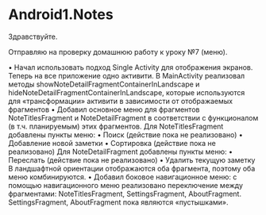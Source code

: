 # Android1.Notes
Здравствуйте.

Отправляю на проверку домашнюю работу к уроку №7 (меню).

•	Начал использовать подход Single Activity для отображения экранов. Теперь на все приложение одно активити. В MainActivity реализовал методы showNoteDetailFragmentContainerInLandscape и hideNoteDetailFragmentContainerInLandscape, которые используются для «трансформации» активити в зависимости от отображаемых фрагментов
•	Добавил основное меню для фрагментов NoteTitlesFragment и NoteDetailFragment в соответствии с функционалом (в т.ч. планируемым) этих фрагментов.
Для NoteTitlesFragment добавлены пункты меню:
•	Поиск (действие пока не реализовано)
•	Добавление новой заметки 
•	Сортировка (действие пока не реализовано)
Для NoteDetailFragment добавлены пункты меню:
•	Переслать (действие пока не реализовано)
•	Удалить текущую заметку
В ландшафтной ориентации отображаются оба фрагмента, поэтому оба меню комбинируются.
•	Добавил боковое навигационное меню: с помощью навигационного меню реализовано переключение между фрагментами: NoteTitlesFragment, SettingsFragment, AboutFragment. SettingsFragment, AboutFragment пока являются «пустышками».

